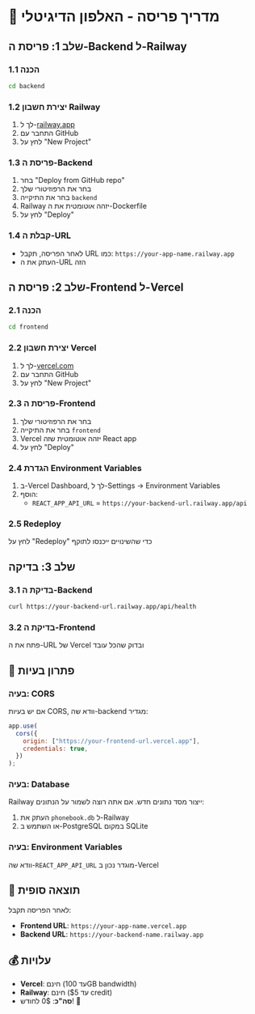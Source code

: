 # 🚀 מדריך פריסה - האלפון הדיגיטלי

## שלב 1: פריסת ה-Backend ל-Railway

### 1.1 הכנה

```bash
cd backend
```

### 1.2 יצירת חשבון Railway

1. לך ל-[railway.app](https://railway.app)
2. התחבר עם GitHub
3. לחץ על "New Project"

### 1.3 פריסת ה-Backend

1. בחר "Deploy from GitHub repo"
2. בחר את הרפוזיטורי שלך
3. בחר את התיקייה `backend`
4. Railway יזהה אוטומטית את ה-Dockerfile
5. לחץ על "Deploy"

### 1.4 קבלת ה-URL

- לאחר הפריסה, תקבל URL כמו: `https://your-app-name.railway.app`
- העתק את ה-URL הזה

## שלב 2: פריסת ה-Frontend ל-Vercel

### 2.1 הכנה

```bash
cd frontend
```

### 2.2 יצירת חשבון Vercel

1. לך ל-[vercel.com](https://vercel.com)
2. התחבר עם GitHub
3. לחץ על "New Project"

### 2.3 פריסת ה-Frontend

1. בחר את הרפוזיטורי שלך
2. בחר את התיקייה `frontend`
3. Vercel יזהה אוטומטית שזה React app
4. לחץ על "Deploy"

### 2.4 הגדרת Environment Variables

1. ב-Vercel Dashboard, לך ל-Settings → Environment Variables
2. הוסף:
   - `REACT_APP_API_URL` = `https://your-backend-url.railway.app/api`

### 2.5 Redeploy

לחץ על "Redeploy" כדי שהשינויים ייכנסו לתוקף

## שלב 3: בדיקה

### 3.1 בדיקת ה-Backend

```bash
curl https://your-backend-url.railway.app/api/health
```

### 3.2 בדיקת ה-Frontend

פתח את ה-URL של Vercel ובדוק שהכל עובד

## 🔧 פתרון בעיות

### בעיה: CORS

אם יש בעיות CORS, וודא שה-backend מגדיר:

```javascript
app.use(
  cors({
    origin: ["https://your-frontend-url.vercel.app"],
    credentials: true,
  })
);
```

### בעיה: Database

Railway ייצור מסד נתונים חדש. אם אתה רוצה לשמור על הנתונים:

1. העתק את `phonebook.db` ל-Railway
2. או השתמש ב-PostgreSQL במקום SQLite

### בעיה: Environment Variables

וודא שה-`REACT_APP_API_URL` מוגדר נכון ב-Vercel

## 📱 תוצאה סופית

לאחר הפריסה תקבל:

- **Frontend URL**: `https://your-app-name.vercel.app`
- **Backend URL**: `https://your-backend-name.railway.app`

## 💰 עלויות

- **Vercel**: חינם (עד 100GB bandwidth)
- **Railway**: חינם (עד $5 credit)
- **סה"כ**: 0$ לחודש! 🎉
